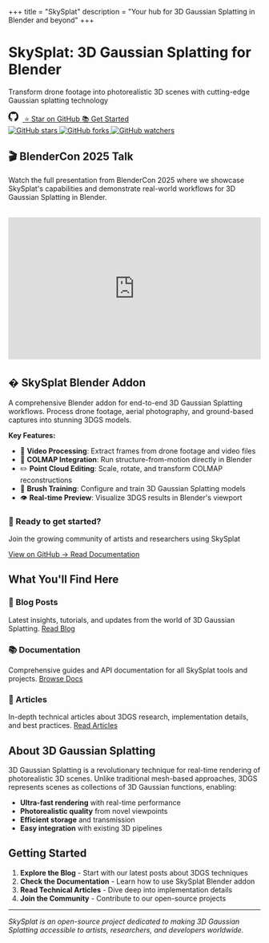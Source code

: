 +++
title = "SkySplat"
description = "Your hub for 3D Gaussian Splatting in Blender and beyond"
+++

<div class="hero-section">
  <h1>SkySplat: 3D Gaussian Splatting for Blender</h1>
  <p class="hero-subtitle">Transform drone footage into photorealistic 3D scenes with cutting-edge Gaussian splatting technology</p>
  
  <div class="hero-buttons">
    <a href="https://github.com/kyjohnso/skysplat_blender" class="btn btn-primary btn-large" target="_blank" rel="noopener noreferrer">
      <svg width="20" height="20" viewBox="0 0 16 16" fill="currentColor" style="margin-right: 8px;">
        <path d="M8 0C3.58 0 0 3.58 0 8c0 3.54 2.29 6.53 5.47 7.59.4.07.55-.17.55-.38 0-.19-.01-.82-.01-1.49-2.01.37-2.53-.49-2.69-.94-.09-.23-.48-.94-.82-1.13-.28-.15-.68-.52-.01-.53.63-.01 1.08.58 1.23.82.72 1.21 1.87.87 2.33.66.07-.52.28-.87.51-1.07-1.78-.2-3.64-.89-3.64-3.95 0-.87.31-1.59.82-2.15-.08-.2-.36-1.02.08-2.12 0 0 .67-.21 2.2.82.64-.18 1.32-.27 2-.27.68 0 1.36.09 2 .27 1.53-1.04 2.2-.82 2.2-.82.44 1.1.16 1.92.08 2.12.51.56.82 1.27.82 2.15 0 3.07-1.87 3.75-3.65 3.95.29.25.54.73.54 1.48 0 1.07-.01 1.93-.01 2.2 0 .21.15.46.55.38A8.013 8.013 0 0016 8c0-4.42-3.58-8-8-8z"/>
      </svg>
      ⭐ Star on GitHub
    </a>
    <a href="/docs/" class="btn btn-secondary btn-large">📚 Get Started</a>
  </div>
  
  <div class="github-stats">
    <a href="https://github.com/kyjohnso/skysplat_blender/stargazers" target="_blank" rel="noopener noreferrer">
      <img src="https://img.shields.io/github/stars/kyjohnso/skysplat_blender?style=social" alt="GitHub stars">
    </a>
    <a href="https://github.com/kyjohnso/skysplat_blender/network/members" target="_blank" rel="noopener noreferrer">
      <img src="https://img.shields.io/github/forks/kyjohnso/skysplat_blender?style=social" alt="GitHub forks">
    </a>
    <a href="https://github.com/kyjohnso/skysplat_blender/watchers" target="_blank" rel="noopener noreferrer">
      <img src="https://img.shields.io/github/watchers/kyjohnso/skysplat_blender?style=social" alt="GitHub watchers">
    </a>
  </div>
</div>

## 🎬 BlenderCon 2025 Talk

Watch the full presentation from BlenderCon 2025 where we showcase SkySplat's capabilities and demonstrate real-world workflows for 3D Gaussian Splatting in Blender.

<div class="video-container" style="position: relative; padding-bottom: 56.25%; height: 0; overflow: hidden; max-width: 100%; margin: 2rem 0;">
  <iframe
    style="position: absolute; top: 0; left: 0; width: 100%; height: 100%;"
    src="https://www.youtube.com/embed/Q5FISs0gkiE"
    title="SkySplat at BlenderCon 2025"
    frameborder="0"
    allow="accelerometer; autoplay; clipboard-write; encrypted-media; gyroscope; picture-in-picture; web-share"
    allowfullscreen>
  </iframe>
</div>



## � SkySplat Blender Addon

A comprehensive Blender addon for end-to-end 3D Gaussian Splatting workflows. Process drone footage, aerial photography, and ground-based captures into stunning 3DGS models.

**Key Features:**
- 🎥 **Video Processing**: Extract frames from drone footage and video files
- 📸 **COLMAP Integration**: Run structure-from-motion directly in Blender
- ✏️ **Point Cloud Editing**: Scale, rotate, and transform COLMAP reconstructions
- 🎨 **Brush Training**: Configure and train 3D Gaussian Splatting models
- 👁️ **Real-time Preview**: Visualize 3DGS results in Blender's viewport

<div class="cta-box">
  <h3>🚀 Ready to get started?</h3>
  <p>Join the growing community of artists and researchers using SkySplat</p>
  <a href="https://github.com/kyjohnso/skysplat_blender" class="btn btn-primary" target="_blank" rel="noopener noreferrer">
    View on GitHub →
  </a>
  <a href="/docs/" class="btn btn-outline">Read Documentation</a>
</div>

## What You'll Find Here

### 📝 Blog Posts
Latest insights, tutorials, and updates from the world of 3D Gaussian Splatting.
[Read Blog](/blog/)

### 📚 Documentation
Comprehensive guides and API documentation for all SkySplat tools and projects.
[Browse Docs](/docs/)

### 📄 Articles
In-depth technical articles about 3DGS research, implementation details, and best practices.
[Read Articles](/articles/)

## About 3D Gaussian Splatting

3D Gaussian Splatting is a revolutionary technique for real-time rendering of photorealistic 3D scenes. Unlike traditional mesh-based approaches, 3DGS represents scenes as collections of 3D Gaussian functions, enabling:

- **Ultra-fast rendering** with real-time performance
- **Photorealistic quality** from novel viewpoints  
- **Efficient storage** and transmission
- **Easy integration** with existing 3D pipelines

## Getting Started

1. **Explore the Blog** - Start with our latest posts about 3DGS techniques
2. **Check the Documentation** - Learn how to use SkySplat Blender addon
3. **Read Technical Articles** - Dive deep into implementation details
4. **Join the Community** - Contribute to our open-source projects

---

*SkySplat is an open-source project dedicated to making 3D Gaussian Splatting accessible to artists, researchers, and developers worldwide.*